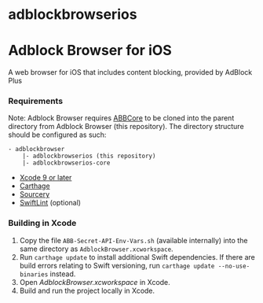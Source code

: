 # adblockbrowserios
Adblock Browser for iOS
=======================

A web browser for iOS that includes content blocking, provided by AdBlock Plus

### Requirements

Note: Adblock Browser requires [ABBCore](https://gitlab.com/eyeo/adblockplus/adblockbrowserios-core) to be cloned into the parent directory from Adblock Browser (this repository).
The directory structure should be configured as such:

```
- adblockbrowser
    |- adblockbrowserios (this repository)
    |- adblockbrowserios-core
```

- [Xcode 9 or later](https://developer.apple.com/xcode/)
- [Carthage](https://github.com/Carthage/Carthage)
- [Sourcery](https://github.com/krzysztofzablocki/Sourcery)
- [SwiftLint](https://github.com/realm/SwiftLint/) (optional)

### Building in Xcode

1. Copy the file `ABB-Secret-API-Env-Vars.sh` (available internally) into the same directory as `AdblockBrowser.xcworkspace`.
2. Run `carthage update` to install additional Swift dependencies. If there are build errors relating to Swift versioning, run `carthage update --no-use-binaries` instead.
3. Open _AdblockBrowser.xcworkspace_ in Xcode.
4. Build and run the project locally in Xcode.